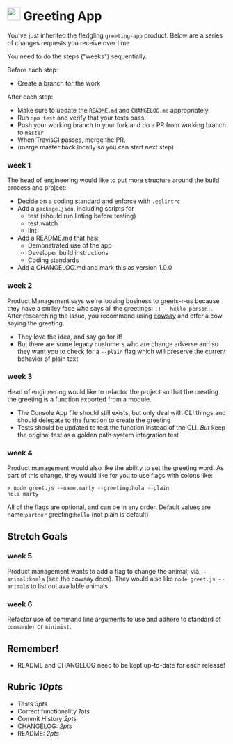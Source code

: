 <img src="https://cloud.githubusercontent.com/assets/478864/22186847/68223ce6-e0b1-11e6-8a62-0e3edc96725e.png" width=30> Greeting App
===

You've just inherited the fledgling `greeting-app` product. Below are a series of changes requests you receive over time.

You need to do the steps ("weeks") sequentially.

Before each step:
* Create a branch for the work

After each step:
* Make sure to update the `README.md` and `CHANGELOG.md` appropriately.
* Run `npm test` and verify that your tests pass.
* Push your working branch to your fork and do a PR from working branch to `master`
* When TravisCI passes, merge the PR.
* (merge master back locally so you can start next step)

### week 1

The head of engineering would like to put more structure 
around the build process and project:
* Decide on a coding standard and enforce with `.eslintrc`
* Add a `package.json`, including scripts for
    * test (should run linting before testing)
    * test:watch
    * lint
* Add a README.md that has:
  * Demonstrated use of the app
  * Developer build instructions 
  * Coding standards
* Add a CHANGELOG.md and mark this as version 1.0.0

### week 2

Product Management says we're loosing business to greets-r-us because 
they have a smiley face who says all the greetings: `:) - hello person!`.
After researching the issue, you recommend using [cowsay](https://www.npmjs.com/package/cowsay)
and offer a cow saying the greeting. 
* They love the idea, and say go for it!
* But there are some legacy customers who are change adverse and so they want you 
to check for a `--plain` flag which will preserve the current behavior
of plain text

### week 3

Head of engineering would like to refactor the project so that 
the creating the greeting is a function exported from a module.
  * The Console App file should still exists, but only deal with CLI things and should
  delegate to the function to create the greeting
  * Tests should be updated to test the function instead of the CLI. 
  *But* keep the original test as a golden path system integration test

### week 4

Product management would also like the ability to set the greeting word. As part of this 
change, they would like for you to use flags with colons like:
```
> node greet.js --name:marty --greeting:hola --plain
hola marty
```

All of the flags are optional, and can be in any order. 
Default values are name:`partner` greeting:`hello` (not plain is default)

## Stretch Goals

### week 5

Product management wants to add a flag to change the animal, via `--animal:koala` (see the cowsay docs).
They would also like `node greet.js --animals` to list out available animals.

### week 6

Refactor use of command line arguments to use and adhere to standard of `commander` or `minimist`.

## Remember!

* README and CHANGELOG need to be kept up-to-date for each release!

## Rubric *10pts*

* Tests *3pts*
* Correct functionality *1pts*
* Commit History *2pts*
* CHANGELOG: *2pts*
* README: *2pts*


